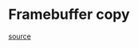 # Framebuffer copy

[source](https://github.com/notro/fbtft/wiki/FBTFT-on-Raspian#framebuffer-copy)
